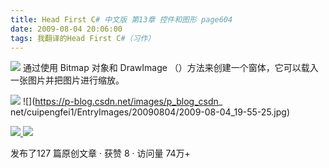 ```yaml
---
title: Head First C# 中文版 第13章 控件和图形 page604
date: 2009-08-04 20:06:00
tags: 我翻译的Head First C#（习作）
---
```

![](https://p-blog.csdn.net/images/p_blog_csdn_net/cuipengfei1/EntryImages/20090804/2009-08-04_19-49-08.jpg) 通过使用  Bitmap  对象和  DrawImage
（）方法来创建一个窗体，它可以载入一张图片并把图片进行缩放。

![](https://p-blog.csdn.net/images/p_blog_csdn_net/cuipengfei1/EntryImages/20090804/2009-08-04_19-54-43.jpg) ![](https://p-blog.csdn.net/images/p_blog_csdn_
net/cuipengfei1/EntryImages/20090804/2009-08-04_19-55-25.jpg)



[ ![](https://profile.csdnimg.cn/5/2/5/3_cuipengfei1)
![](https://g.csdnimg.cn/static/user-reg-year/1x/11.png)
](https://blog.csdn.net/cuipengfei1)



发布了127 篇原创文章  ·  获赞 8  ·  访问量 74万+

